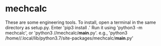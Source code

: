 # mechcalc

These are some engineering tools.
To install, open a terminal in the same directory as setup.py.
Enter 'pip3 install .'
Run it using 'python3 -m mechcalc', or 'python3 /<path to your packages>/mechcalc/__main__.py'.
e.g., 'python3 /home/<your user directory>/.local/lib/python3.7/site-packages/mechcalc/__main__.py'
